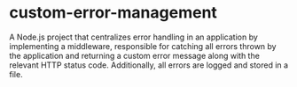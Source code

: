 # custom-error-management
A Node.js project that centralizes error handling in an application by implementing a middleware, responsible for catching all errors thrown by the application and returning a custom error message along with the relevant HTTP status code. Additionally, all errors are logged and stored in a file.
